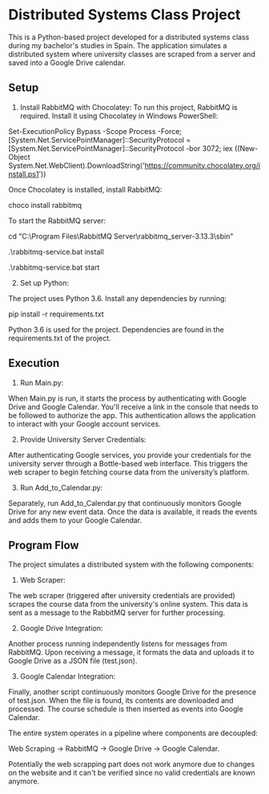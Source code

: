 # Distributed Systems Class Project

This is a Python-based project developed for a distributed systems class during my bachelor's studies in Spain. The application simulates a distributed system where university classes are scraped from a server and saved into a Google Drive calendar.

## Setup

1. Install RabbitMQ with Chocolatey:
To run this project, RabbitMQ is required. Install it using Chocolatey in Windows PowerShell:

Set-ExecutionPolicy Bypass -Scope Process -Force; [System.Net.ServicePointManager]::SecurityProtocol = [System.Net.ServicePointManager]::SecurityProtocol -bor 3072; iex ((New-Object System.Net.WebClient).DownloadString('https://community.chocolatey.org/install.ps1'))

Once Chocolatey is installed, install RabbitMQ:

choco install rabbitmq

To start the RabbitMQ server:

cd "C:\Program Files\RabbitMQ Server\rabbitmq_server-3.13.3\sbin"

.\rabbitmq-service.bat install

.\rabbitmq-service.bat start

2. Set up Python:

The project uses Python 3.6. Install any dependencies by running:

pip install -r requirements.txt

Python 3.6 is used for the project. Dependencies are found in the requirements.txt of the project.

## Execution
1. Run Main.py:

When Main.py is run, it starts the process by authenticating with Google Drive and Google Calendar. You'll receive a link in the console that needs to be followed to authorize the app. This authentication allows the application to interact with your Google account services.

2. Provide University Server Credentials:

After authenticating Google services, you provide your credentials for the university server through a Bottle-based web interface. This triggers the web scraper to begin fetching course data from the university’s platform.

3. Run Add_to_Calendar.py:

Separately, run Add_to_Calendar.py that continuously monitors Google Drive for any new event data. Once the data is available, it reads the events and adds them to your Google Calendar.

## Program Flow
The project simulates a distributed system with the following components:

1. Web Scraper:

The web scraper (triggered after university credentials are provided) scrapes the course data from the university's online system. This data is sent as a message to the RabbitMQ server for further processing.

2. Google Drive Integration:

Another process running independently listens for messages from RabbitMQ. Upon receiving a message, it formats the data and uploads it to Google Drive as a JSON file (test.json).

3. Google Calendar Integration:

Finally, another script continuously monitors Google Drive for the presence of test.json. When the file is found, its contents are downloaded and processed. The course schedule is then inserted as events into Google Calendar.

The entire system operates in a pipeline where components are decoupled:

Web Scraping → RabbitMQ → Google Drive → Google Calendar.

Potentially the web scrapping part does not work anymore due to changes on the website and it can't be verified since no valid credentials are known anymore.
